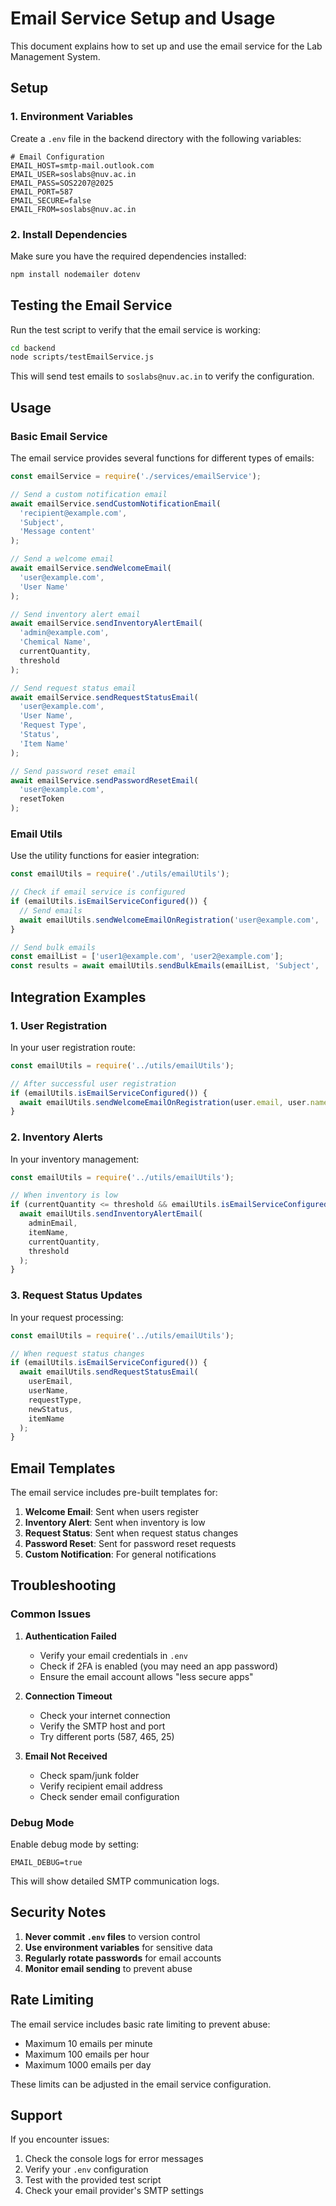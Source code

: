 # Email Service Setup and Usage

This document explains how to set up and use the email service for the Lab Management System.

## Setup

### 1. Environment Variables

Create a `.env` file in the backend directory with the following variables:

```env
# Email Configuration
EMAIL_HOST=smtp-mail.outlook.com
EMAIL_USER=soslabs@nuv.ac.in
EMAIL_PASS=SOS2207@2025
EMAIL_PORT=587
EMAIL_SECURE=false
EMAIL_FROM=soslabs@nuv.ac.in
```

### 2. Install Dependencies

Make sure you have the required dependencies installed:

```bash
npm install nodemailer dotenv
```

## Testing the Email Service

Run the test script to verify that the email service is working:

```bash
cd backend
node scripts/testEmailService.js
```

This will send test emails to `soslabs@nuv.ac.in` to verify the configuration.

## Usage

### Basic Email Service

The email service provides several functions for different types of emails:

```javascript
const emailService = require('./services/emailService');

// Send a custom notification email
await emailService.sendCustomNotificationEmail(
  'recipient@example.com',
  'Subject',
  'Message content'
);

// Send a welcome email
await emailService.sendWelcomeEmail(
  'user@example.com',
  'User Name'
);

// Send inventory alert email
await emailService.sendInventoryAlertEmail(
  'admin@example.com',
  'Chemical Name',
  currentQuantity,
  threshold
);

// Send request status email
await emailService.sendRequestStatusEmail(
  'user@example.com',
  'User Name',
  'Request Type',
  'Status',
  'Item Name'
);

// Send password reset email
await emailService.sendPasswordResetEmail(
  'user@example.com',
  resetToken
);
```

### Email Utils

Use the utility functions for easier integration:

```javascript
const emailUtils = require('./utils/emailUtils');

// Check if email service is configured
if (emailUtils.isEmailServiceConfigured()) {
  // Send emails
  await emailUtils.sendWelcomeEmailOnRegistration('user@example.com', 'User Name');
}

// Send bulk emails
const emailList = ['user1@example.com', 'user2@example.com'];
const results = await emailUtils.sendBulkEmails(emailList, 'Subject', 'Message');
```

## Integration Examples

### 1. User Registration

In your user registration route:

```javascript
const emailUtils = require('../utils/emailUtils');

// After successful user registration
if (emailUtils.isEmailServiceConfigured()) {
  await emailUtils.sendWelcomeEmailOnRegistration(user.email, user.name);
}
```

### 2. Inventory Alerts

In your inventory management:

```javascript
const emailUtils = require('../utils/emailUtils');

// When inventory is low
if (currentQuantity <= threshold && emailUtils.isEmailServiceConfigured()) {
  await emailUtils.sendInventoryAlertEmail(
    adminEmail,
    itemName,
    currentQuantity,
    threshold
  );
}
```

### 3. Request Status Updates

In your request processing:

```javascript
const emailUtils = require('../utils/emailUtils');

// When request status changes
if (emailUtils.isEmailServiceConfigured()) {
  await emailUtils.sendRequestStatusEmail(
    userEmail,
    userName,
    requestType,
    newStatus,
    itemName
  );
}
```

## Email Templates

The email service includes pre-built templates for:

1. **Welcome Email**: Sent when users register
2. **Inventory Alert**: Sent when inventory is low
3. **Request Status**: Sent when request status changes
4. **Password Reset**: Sent for password reset requests
5. **Custom Notification**: For general notifications

## Troubleshooting

### Common Issues

1. **Authentication Failed**
   - Verify your email credentials in `.env`
   - Check if 2FA is enabled (you may need an app password)
   - Ensure the email account allows "less secure apps"

2. **Connection Timeout**
   - Check your internet connection
   - Verify the SMTP host and port
   - Try different ports (587, 465, 25)

3. **Email Not Received**
   - Check spam/junk folder
   - Verify recipient email address
   - Check sender email configuration

### Debug Mode

Enable debug mode by setting:

```env
EMAIL_DEBUG=true
```

This will show detailed SMTP communication logs.

## Security Notes

1. **Never commit `.env` files** to version control
2. **Use environment variables** for sensitive data
3. **Regularly rotate passwords** for email accounts
4. **Monitor email sending** to prevent abuse

## Rate Limiting

The email service includes basic rate limiting to prevent abuse:

- Maximum 10 emails per minute
- Maximum 100 emails per hour
- Maximum 1000 emails per day

These limits can be adjusted in the email service configuration.

## Support

If you encounter issues:

1. Check the console logs for error messages
2. Verify your `.env` configuration
3. Test with the provided test script
4. Check your email provider's SMTP settings 